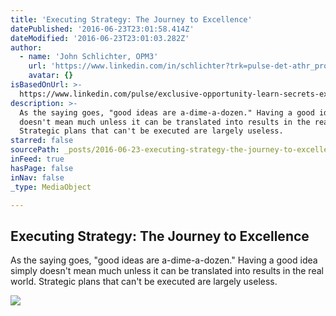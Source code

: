 ```yaml
---
title: 'Executing Strategy: The Journey to Excellence'
datePublished: '2016-06-23T23:01:58.414Z'
dateModified: '2016-06-23T23:01:03.282Z'
author:
  - name: 'John Schlichter, OPM3'
    url: 'https://www.linkedin.com/in/schlichter?trk=pulse-det-athr_prof-art_hdr'
    avatar: {}
isBasedOnUrl: >-
  https://www.linkedin.com/pulse/exclusive-opportunity-learn-secrets-executing-john-schlichter-opm3
description: >-
  As the saying goes, "good ideas are a-dime-a-dozen." Having a good idea simply
  doesn't mean much unless it can be translated into results in the real world.
  Strategic plans that can't be executed are largely useless.
starred: false
sourcePath: _posts/2016-06-23-executing-strategy-the-journey-to-excellence.md
inFeed: true
hasPage: false
inNav: false
_type: MediaObject

---
```

<article style=""><h1>Executing Strategy: The Journey to Excellence</h1><p>As the saying goes, "good ideas are a-dime-a-dozen." Having a good idea simply doesn't mean much unless it can be translated into results in the real world. Strategic plans that can't be executed are largely useless.</p><img src="https://media.licdn.com/mpr/mpr/AAEAAQAAAAAAAAg6AAAAJDhlMTgwNzJlLTY1OWItNDEwMS04NzgyLThjYjk5N2JmZGUxNw.jpg" /></article>